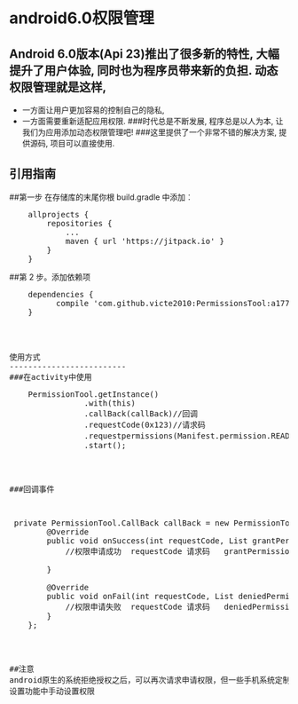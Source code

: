android6.0权限管理
========
## Android 6.0版本(Api 23)推出了很多新的特性, 大幅提升了用户体验, 同时也为程序员带来新的负担. 动态权限管理就是这样, 
* 一方面让用户更加容易的控制自己的隐私, 
* 一方面需要重新适配应用权限. 
###时代总是不断发展, 程序总是以人为本, 让我们为应用添加动态权限管理吧! 
###这里提供了一个非常不错的解决方案, 提供源码, 项目可以直接使用.

引用指南
-------------------------
##第一步 在存储库的末尾你根 build.gradle 中添加︰

<pre>
	allprojects {
		repositories {
			...
			maven { url 'https://jitpack.io' }
		}
	}
</pre>

##第 2 步。添加依赖项
<pre>
  	dependencies {
	      compile 'com.github.victe2010:PermissionsTool:a177571fc9'
	}

<pre>


使用方式
-------------------------
###在activity中使用
<pre>
  	PermissionTool.getInstance()
                .with(this)
                .callBack(callBack)//回调
                .requestCode(0x123)//请求码
                .requestpermissions(Manifest.permission.READ_CONTACTS,Manifest.permission.READ_EXTERNAL_STORAGE)//请求权限
                .start();	
</pre>

###回调事件
<pre>
 private PermissionTool.CallBack callBack = new PermissionTool.CallBack() {
        @Override
        public void onSuccess(int requestCode, List<String> grantPermissions) {
            //权限申请成功  requestCode 请求码   grantPermissions已授权的权限名称

        }

        @Override
        public void onFail(int requestCode, List<String> deniedPermissions) {
            //权限申请失败  requestCode 请求码   deniedPermissions拒绝授权的权限名称
        }
    };
</pre>

##注意
android原生的系统拒绝授权之后，可以再次请求申请权限，但一些手机系统定制了权限管理，拒绝一次后不再申请权限管理，需要在
设置功能中手动设置权限


















